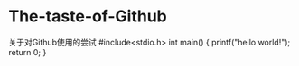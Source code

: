 # The-taste-of-Github
关于对Github使用的尝试
#include<stdio.h>
int main()
{
  printf("hello world!");
  return 0;
}
